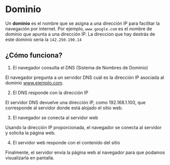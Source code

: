 # Dominio

Un **dominio** es el nombre que se asigna a una dirección IP para facilitar la navegación por internet. Por ejemplo, `www.google.com` es el nombre de dominio que apunta a una dirección IP. La direccion que hay destrás de este dominio sería la  `142.250.190.14`

## ¿Cómo funciona? 

1. El navegador consulta el DNS (Sistema de Nombres de Dominio)

El navegador pregunta a un servidor DNS cuál es la dirección IP asociada al dominio www.ejemplo.com.

2. El DNS responde con la dirección IP

El servidor DNS devuelve una dirección IP, como 192.168.1.100, que corresponde al servidor donde está alojado el sitio web.

3. El navegador se conecta al servidor web

Usando la dirección IP proporcionada, el navegador se conecta al servidor y solicita la página web.

4. El servidor web responde con el contenido del sitio

Finalmente, el servidor envía la página web al navegador para que podamos visualizarla en pantalla.
